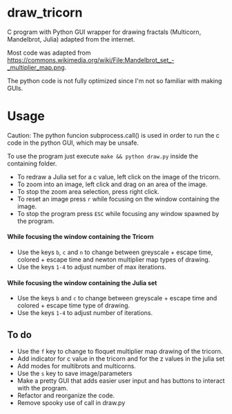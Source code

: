 # draw_tricorn
C program with Python GUI wrapper for drawing fractals (Multicorn, Mandelbrot, Julia) adapted from the internet.

Most code was adapted from https://commons.wikimedia.org/wiki/File:Mandelbrot_set_-_multiplier_map.png.

The python code is not fully optimized since I'm not so familiar with making GUIs.

# Usage
Caution: The python funcion subprocess.call() is used in order to run the c code in the python GUI, which may be unsafe.

To use the program just execute `make && python draw.py` inside the containing folder.

- To redraw a Julia set for a c value, left click on the image of the tricorn.
- To zoom into an image, left click and drag on an area of the image.
- To stop the zoom area selection, press right click.
- To reset an image press `r` while focusing on the window containing the image.
- To stop the program press `ESC` while focusing any window spawned by the program.
#### While focusing the window containing the Tricorn
- Use the keys `b`, `c` and `n` to change between greyscale + escape time, colored + escape time and newton multiplier map types of drawing.
- Use the keys `1-4` to adjust number of max iterations.
#### While focusing the window containing the Julia set
- Use the keys `b` and `c` to change between greyscale + escape time and colored + escape time type of drawing.
- Use the keys `1-4` to adjust number of iterations.
## To do
- Use the `f` key to change to floquet multiplier map drawing of the tricorn.
- Add indicator for c value in the tricorn and for the z values in the julia set
- Add modes for multibrots and multicorns.
- Use the `s` key to save image/parameters
- Make a pretty GUI that adds easier user input and has buttons to interact with the program.
- Refactor and reorganize the code.
- Remove spooky use of call in draw.py